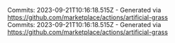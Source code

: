 Commits: 2023-09-21T10:16:18.515Z - Generated via https://github.com/marketplace/actions/artificial-grass
<br>
Commits: 2023-09-21T10:16:18.515Z - Generated via https://github.com/marketplace/actions/artificial-grass
<br>
